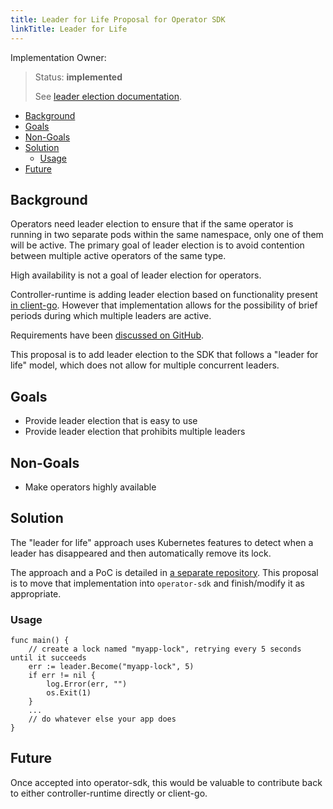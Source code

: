 ```yaml
---
title: Leader for Life Proposal for Operator SDK
linkTitle: Leader for Life
---
```


Implementation Owner:

> Status: **implemented**
>
> See [leader election documentation](../user-guide.md#leader-election).

- [Background](#background)
- [Goals](#goals)
- [Non-Goals](#non-goals)
- [Solution](#solution)
  - [Usage](#usage)
- [Future](#future)

## Background

Operators need leader election to ensure that if the same operator is running
in two separate pods within the same namespace, only one of them will be
active. The primary goal of leader election is to avoid contention between
multiple active operators of the same type.

High availability is not a goal of leader election for operators.

Controller-runtime is adding leader election based on functionality present [in
client-go](https://github.com/kubernetes/client-go/blob/master/tools/leaderelection/leaderelection.go). However that
implementation allows for the possibility of brief periods during which
multiple leaders are active.

Requirements have been [discussed on
GitHub](https://github.com/operator-framework/operator-sdk/issues/136).

This proposal is to add leader election to the SDK that follows a "leader for
life" model, which does not allow for multiple concurrent leaders.

## Goals

* Provide leader election that is easy to use
* Provide leader election that prohibits multiple leaders

## Non-Goals

* Make operators highly available

## Solution

The "leader for life" approach uses Kubernetes features to detect when a leader
has disappeared and then automatically remove its lock.

The approach and a PoC is detailed in [a separate
repository](https://github.com/mhrivnak/leaderelection). This proposal is to move
that implementation into `operator-sdk` and finish/modify it as appropriate.

### Usage

```golang
func main() {
    // create a lock named "myapp-lock", retrying every 5 seconds until it succeeds
    err := leader.Become("myapp-lock", 5)
    if err != nil {
        log.Error(err, "")
        os.Exit(1)
    }
    ...
    // do whatever else your app does
}
```

## Future

Once accepted into operator-sdk, this would be valuable to contribute back to either
controller-runtime directly or client-go.
